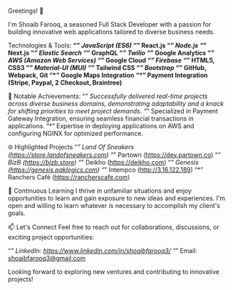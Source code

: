 Greetings! 👋

I'm Shoaib Farooq, a seasoned Full Stack Developer with a passion for building innovative web applications tailored to diverse business needs.

 Technologies & Tools:
**“*” JavaScript (ES6)
“*” React.js
“*” Node.js
“*” Next.js
“*” Elastic Search
“*” GraphQL
“*” Twilio
“*” Google Analytics
“*” AWS (Amazon Web Services)
“*” Google Cloud
“*” Firebase
“*” HTML5, CSS3
“*” Material-UI (MUI)
“*” Tailwind CSS
“*” Bootstrap
“*” GitHub, Webpack, Git
“*” Google Maps Integration**
**“*” Payment Integration (Stripe, Paypal, 2 Checkout, Braintree)**

🚀 Notable Achievements:
“*” Successfully delivered real-time projects across diverse business domains, demonstrating adaptability and a knack for shifting priorities to meet project demands.
“*” Specialized in Payment Gateway Integration, ensuring seamless financial transactions in applications.
“*” Expertise in deploying applications on AWS and configuring NGINX for optimized performance.

🌐 Highlighted Projects
“*” Land Of Sneakers (https://store.landofsneakers.com)
“*” Partown (https://dev.partown.co)
“*” BizB (https://bizb.store)
“*” Deikho (https://deikho.com)
“*” Genesis (https://genesis.paklogics.com)
“*” Intempco (http://3.16.122.189)
“*” Ranchers Café (https://rancherscafe.com)

🌱 Continuous Learning
I thrive in unfamiliar situations and enjoy opportunities to learn and gain exposure to new ideas and experiences. I'm open and willing to learn whatever is necessary to accomplish my client's goals.

📫 Let's Connect
Feel free to reach out for collaborations, discussions, or exciting project opportunities:

“*” LinkedIn: https://www.linkedin.com/in/shoaibfarooq3/
“*” Email: shoaibfarooq3@gmail.com

Looking forward to exploring new ventures and contributing to innovative projects!
